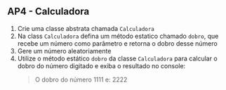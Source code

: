 ## AP4 - Calculadora

1. Crie uma classe abstrata chamada `Calculadora`
2. Na class `Calculadora` defina um método estatico chamado `dobro`, que recebe um número como parâmetro e retorna o
   dobro desse número
3. Gere um número aleatoriamente
4. Utilize o método estático `dobro` da classe `Calculadora` para calcular o dobro do número digitado e exiba o
   resultado no console:
   > O dobro do número 1111 e: 2222